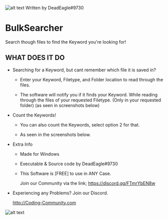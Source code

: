 ![alt text](https://s20.directupload.net/images/220109/hpwfzunf.png) Written by DeadEagle#9730
# BulkSearcher
Search though files to find the Keyword you're looking for!



WHAT DOES IT DO
-------------


 * Searching for a Keyword, but cant remember which file it is saved in?
      
    - Enter your Keyword, Filetype, and Folder location to read through the files.
      
    - The software will notify you if it finds your Keyword. While reading through the files of your requested Filetype. (Only in your requested folder) (as seen in screenshots below)

 
 * Count the Keywords!

     - You can also count the Keywords, select option 2 for that.

     - As seen in the screenshots below.

     

      
   
 * Extra Info
       
   - Made for Windows

   - Executable & Source code by DeadEagle#9730
    
   - This Software is [FREE] to use in ANY Case.

   

     Join our Community via the link;
     https://discord.gg/FTmrYbEN8w


 * Experiencing any Problems? Join our Discord.
   
   
   
   http://Coding-Community.com
   
![alt text](https://s20.directupload.net/images/220213/5mrjvsk8.png)

